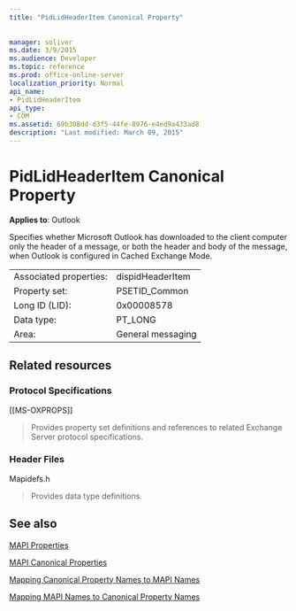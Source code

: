```yaml
---
title: "PidLidHeaderItem Canonical Property"
 
 
manager: soliver
ms.date: 3/9/2015
ms.audience: Developer
ms.topic: reference
ms.prod: office-online-server
localization_priority: Normal
api_name:
- PidLidHeaderItem
api_type:
- COM
ms.assetid: 69b308dd-d3f5-44fe-8976-e4ed9a433ad8
description: "Last modified: March 09, 2015"
---
```


# PidLidHeaderItem Canonical Property

  
  
**Applies to**: Outlook 
  
Specifies whether Microsoft Outlook has downloaded to the client computer only the header of a message, or both the header and body of the message, when Outlook is configured in Cached Exchange Mode.
  
|||
|:-----|:-----|
|Associated properties:  <br/> |dispidHeaderItem  <br/> |
|Property set:  <br/> |PSETID_Common  <br/> |
|Long ID (LID):  <br/> |0x00008578  <br/> |
|Data type:  <br/> |PT_LONG  <br/> |
|Area:  <br/> |General messaging  <br/> |
   
## Related resources

### Protocol Specifications

[[MS-OXPROPS]] 
  
> Provides property set definitions and references to related Exchange Server protocol specifications.
    
### Header Files

Mapidefs.h
  
> Provides data type definitions.
    
## See also



[MAPI Properties](mapi-properties.md)
  
[MAPI Canonical Properties](mapi-canonical-properties.md)
  
[Mapping Canonical Property Names to MAPI Names](mapping-canonical-property-names-to-mapi-names.md)
  
[Mapping MAPI Names to Canonical Property Names](mapping-mapi-names-to-canonical-property-names.md)

